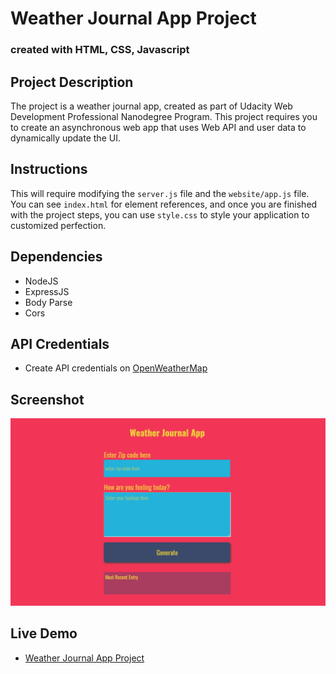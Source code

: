 # Weather Journal App Project

### created with HTML, CSS, Javascript

## Project Description

The project is a weather journal app, created as part of  Udacity Web Development Professional Nanodegree Program.
This project requires you to create an asynchronous web app that uses Web API and user data to dynamically update the UI. 

## Instructions

This will require modifying the `server.js` file and the `website/app.js` file. You can see `index.html` for element references, and once you are finished with the project steps, you can use `style.css` to style your application to customized perfection.

## Dependencies

 * NodeJS
 * ExpressJS
 * Body Parse
 * Cors

## API Credentials
 
  * Create API credentials on [OpenWeatherMap](https://openweathermap.org/)

## Screenshot

  ![screenShot](https://github.com/ahmedaefattah/weather_journal_app/blob/main/website/screenshots/screenshot.png)

## Live Demo

* [Weather Journal App Project](https://weather-journal-app-ahmedaefattah.netlify.app/)
